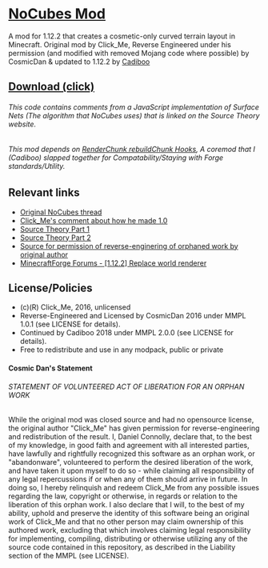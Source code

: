 # [NoCubes Mod](https://Cadiboo.github.io/projects/nocubes/)
A mod for 1.12.2 that creates a cosmetic-only curved terrain layout in Minecraft. Original mod by Click_Me, Reverse Engineered under his permission (and modified with removed Mojang code where possible) by CosmicDan & updated to 1.12.2 by [Cadiboo](https://github.com/Cadiboo/)

## [Download (click)](https://github.com/Cadiboo/NoCubes/releases)

###### This code contains comments from a JavaScript implementation of Surface Nets (The algorithm that NoCubes uses) that is linked on the Source Theory website.

###### This mod depends on [RenderChunk rebuildChunk Hooks](https://github.com/Cadiboo/RenderChunk-rebuildChunk-Hooks), A coremod that I (Cadiboo) slapped together for Compatability/Staying with Forge standards/Utility.

## Relevant links
- [Original NoCubes thread](http://www.minecraftforum.net/forums/mapping-and-modding/minecraft-mods/1294958-no-cubes-1-0-realistic-graphics)
- [Click_Me's comment about how he made 1.0](https://www.minecraftforum.net/forums/mapping-and-modding-java-edition/minecraft-mods/1294958-no-cubes-1-0-realistic-graphics?comment=1883)
- [Source Theory Part 1](https://0fps.net/2012/07/10/smooth-voxel-terrain-part-1/)
- [Source Theory Part 2](https://0fps.net/2012/07/12/smooth-voxel-terrain-part-2/)
- [Source for permission of reverse-enginering of orphaned work by original author](http://www.minecraftforum.net/forums/mapping-and-modding/minecraft-mods/1294958-no-cubes-1-0-realistic-graphics?comment=1861)
- [MinecraftForge Forums - [1.12.2] Replace world renderer](http://www.minecraftforge.net/forum/topic/66516-1122-replace-world-renderer/)

## License/Policies
 - (c)(R) Click_Me, 2016, unlicensed
 - Reverse-Engineered and Licensed by CosmicDan 2016 under MMPL 1.0.1 (see LICENSE for details).
 - Continued by Cadiboo 2018 under MMPL 2.0.0 (see LICENSE for details).
 - Free to redistribute and use in any modpack, public or private

#### Cosmic Dan's Statement
###### STATEMENT OF VOLUNTEERED ACT OF LIBERATION FOR AN ORPHAN WORK
While the original mod was closed source and had no opensource license, the original author "Click_Me" has given permission for reverse-engineering and redistribution of the result. I, Daniel Connolly, declare that, to the best of my knowledge, in good faith and agreement with all interested parties, have lawfully and rightfully recognized this software as an orphan work, or "abandonware", volunteered to perform the desired liberation of the work, and have taken it upon myself to do so - while claiming all responsibility of any legal repercussions if or when any of them should arrive in future. In doing so, I hereby relinquish and redeem Click_Me from any possible issues regarding the law, copyright or otherwise, in regards or relation to the liberation of this orphan work. I also declare that I will, to the best of my ability, uphold and preserve the identity of this software being an original work of Click_Me and that no other person may claim ownership of this authored work, excluding that which involves claiming legal responsibility for implementing, compiling, distributing or otherwise utilizing any of the source code contained in this repository, as described in the Liability section of the MMPL (see LICENSE).



